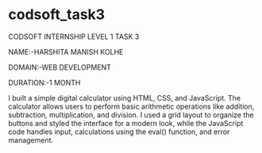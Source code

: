 # codsoft_task3

CODSOFT INTERNSHIP LEVEL 1 TASK 3

NAME:-HARSHITA MANISH KOLHE

DOMAIN:-WEB DEVELOPMENT

DURATION:-1 MONTH 

I built a simple digital calculator using HTML, CSS, and JavaScript. The calculator allows users to perform basic arithmetic operations like addition, subtraction, multiplication, and division. I used a grid layout to organize the buttons and styled the interface for a modern look, while the JavaScript code handles input, calculations using the eval() function, and error management.
